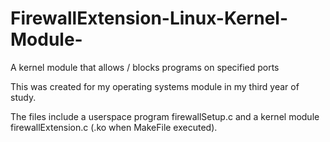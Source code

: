 # FirewallExtension-Linux-Kernel-Module-
A kernel module that allows / blocks programs on specified ports

This was created for my operating systems module in my third year of study.

The files include a userspace program firewallSetup.c and a kernel module firewallExtension.c (.ko when MakeFile executed). 

